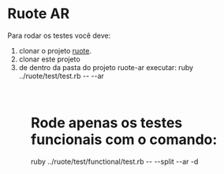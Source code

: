 Ruote AR
==================================

Para rodar os testes você deve: 
<ol>
  <li> clonar o projeto <a href="https://github.com/jmettraux/ruote.git">ruote</a>. </li>
  <li> clonar este projeto </li>
  <li> de dentro da pasta do projeto ruote-ar executar:
    ruby ../ruote/test/test.rb -- --ar 
  </li>
<ol>   
<br/>
  
Rode apenas os testes funcionais  com o comando:
====================================================
  ruby ../ruote/test/functional/test.rb -- --split --ar -d

